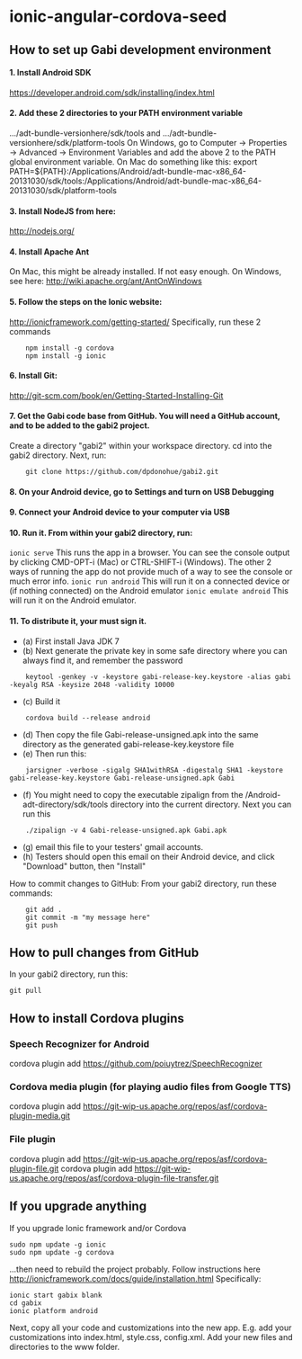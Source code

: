 ionic-angular-cordova-seed
==========================

## How to set up Gabi development environment ##

#### 1. Install Android SDK ####
https://developer.android.com/sdk/installing/index.html

#### 2. Add these 2 directories to your PATH environment variable ####
.../adt-bundle-versionhere/sdk/tools and
.../adt-bundle-versionhere/sdk/platform-tools
  On Windows, go to Computer -> Properties -> Advanced -> Environment Variables and add the above 2 to the PATH global environment variable.
  On Mac do something like this:
  export PATH=${PATH}:/Applications/Android/adt-bundle-mac-x86_64-20131030/sdk/tools:/Applications/Android/adt-bundle-mac-x86_64-20131030/sdk/platform-tools

#### 3. Install NodeJS from here: ####
http://nodejs.org/

#### 4. Install Apache Ant ####
On Mac, this might be already installed.  If not easy enough.  On Windows, see here:
http://wiki.apache.org/ant/AntOnWindows

#### 5. Follow the steps on the Ionic website: ####
http://ionicframework.com/getting-started/  Specifically, run these 2 commands
```
    npm install -g cordova
    npm install -g ionic
```

#### 6. Install Git: ####
http://git-scm.com/book/en/Getting-Started-Installing-Git

#### 7. Get the Gabi code base from GitHub.  You will need a GitHub account, and to be added to the gabi2 project. ####
Create a directory "gabi2" within your workspace directory.  cd into the gabi2 directory.  Next, run:
```
    git clone https://github.com/dpdonohue/gabi2.git
```

#### 8. On your Android device, go to Settings and turn on USB Debugging ####

#### 9. Connect your Android device to your computer via USB ####

#### 10. Run it.  From within your gabi2 directory, run: ####
``` ionic serve ```
This runs the app in a browser.  You can see the console output by clicking CMD-OPT-i (Mac) or CTRL-SHIFT-i (Windows).
The other 2 ways of running the app do not provide much of a way  to see the console or much error info.
``` ionic run android ```
This will run it on a connected device or (if nothing connected) on the Android emulator
``` ionic emulate android ```
This will run it on the Android emulator.

#### 11. To distribute it, your must sign it. ####
* (a) First install Java JDK 7
* (b) Next generate the private key in some safe directory where you can always find it, and remember the password
```
    keytool -genkey -v -keystore gabi-release-key.keystore -alias gabi -keyalg RSA -keysize 2048 -validity 10000
```
* (c) Build it
```
    cordova build --release android
```
* (d) Then copy the file Gabi-release-unsigned.apk into the same directory as the generated gabi-release-key.keystore file
* (e) Then run this:
```
    jarsigner -verbose -sigalg SHA1withRSA -digestalg SHA1 -keystore gabi-release-key.keystore Gabi-release-unsigned.apk Gabi
```
* (f) You might need to copy the executable zipalign from the
/Android-adt-directory/sdk/tools
directory into the current directory.
Next you can run this
```
    ./zipalign -v 4 Gabi-release-unsigned.apk Gabi.apk
```

* (g) email this file to your testers' gmail accounts.
* (h) Testers should open this email on their Android device, and click "Download" button, then "Install"

How to commit changes to GitHub:
From your gabi2 directory, run these commands:
```
    git add .
    git commit -m "my message here"
    git push
```

## How to pull changes from GitHub ##
In your gabi2 directory, run this:
```
git pull
```

## How to install Cordova plugins ##
### Speech Recognizer for Android ###
cordova plugin add https://github.com/poiuytrez/SpeechRecognizer
### Cordova media plugin (for playing audio files from Google TTS) ###
cordova plugin add https://git-wip-us.apache.org/repos/asf/cordova-plugin-media.git
### File plugin ###
cordova plugin add https://git-wip-us.apache.org/repos/asf/cordova-plugin-file.git
cordova plugin add https://git-wip-us.apache.org/repos/asf/cordova-plugin-file-transfer.git


## If you upgrade anything ##
If you upgrade Ionic framework and/or Cordova
```
sudo npm update -g ionic
sudo npm update -g cordova
```
...then need to rebuild the project probably.
Follow instructions here
http://ionicframework.com/docs/guide/installation.html
Specifically:
```
ionic start gabix blank
cd gabix
ionic platform android
```
Next, copy all your code and customizations into the new app.  E.g. add your customizations into index.html, style.css, config.xml.
Add your new files and directories to the www folder.